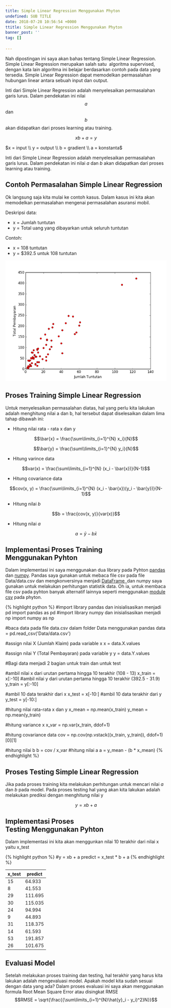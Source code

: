```yaml
---
title: Simple Linear Regression Menggunakan Phyton
undefined: SUB TITLE
date: 2018-07-28 10:56:54 +0000
ttitle: Simple Linear Regression Menggunakan Phyton
banner_post: ''
tag: []

---
```

Nah dipostingan ini saya akan bahas tentang Simple Linear Regression. Simple Linear Regression merupakan salah satu  algoritma supervised, dengan kata lain algoritma ini belajar berdasarkan contoh pada data yang tersedia. Simple Linear Regression dapat memodelkan permasalahan hubungan linear antara sebuah input dan output.

Inti dari Simple Linear Regression adalah menyelesaikan permasalahan garis lurus. Dalam pendekatan ini nilai $$a$$ dan $$b$$ akan didapatkan dari proses learning atau training.

$$xb + a = y$$

$x = input \\ y = output \\ b = gradient \\ a = konstanta$

Inti dari Simple Linear Regression adalah menyelesaikan permasalahan garis lurus. Dalam pendekatan ini nilai $a$ dan $b$ akan didapatkan dari proses learning atau training.

## Contoh Permasalahan Simple Linear Regression

Ok langsung saja kita mulai ke contoh kasus. Dalam kasus ini kita akan memodelkan permasalahan mengenai permasalahan asuransi mobil.

Deskripsi data:

* x = Jumlah tuntutan
* y = Total uang yang dibayarkan untuk seluruh tuntutan

Contoh:

* x = 108 tuntutan
* y = $392.5 untuk 108 tuntutan

![Penyebaran data](/assets/DataRelation.png "Penyebaran data")

## Proses Training Simple Linear Regression

Untuk menyelesaikan permasalahan diatas, hal yang perlu kita lakukan adalah menghitung nilai a dan b, hal tersebut dapat diselesaikan dalam lima tahap dibawah ini:

* Hitung nilai rata - rata x dan y

$$\bar{x} = \frac{\sum\limits_{i=1}^{N} x_i}{N}$$

$$\bar{y} = \frac{\sum\\limits_{i=1}^{N} y_i}{N}$$

* Hitung varince data

$$var(x) = \frac{\sum\limits_{i=1}^{N} (x_i - \bar{x})}{N-1}$$

* Hitung covariance data

$$cov(x, y) = \frac{\sum\limits_{i=1}^{N} (x_i - \bar{x})(y_i - \bar{y})}{N-1}$$

* Hitung nilai $b$

$$b = \frac{cov(x, y)}{var(x)}$$

* Hitung nilai $a$

$$a = \bar{y} - b \bar{x}$$

## Implementasi Proses Training Menggunakan Pyhton

Dalam implementasi ini saya menggunakan dua library pada Pyhton [pandas ](http://pandas.pydata.org/pandas-docs/stable/index.html)dan [numpy](http://www.numpy.org/). Pandas saya gunakan untuk mebaca file csv pada file Data/data.csv dan mengkonversinya menjadi [DataFrame  ](http://pandas.pydata.org/pandas-docs/stable/generated/pandas.DataFrame.html)dan numpy saya gunakan untuk melakukan perhitungan statistik data. Oh ia, untuk membaca file csv pada pyhton banyak alternatif lainnya seperti menggunakan [module csv](https://docs.python.org/2/library/csv.html) pada phyton.

{% highlight python %}
#import library pandas dan inisialisasikan menjadi pd
import pandas as pd
#import library numpy dan inisialisasikan menjadi np
import numpy as np

#baca data pada file data.csv dalam folder Data menggunakan pandas
data = pd.read_csv('Data/data.csv')

#assign nilai X (Jumlah Klaim) pada variable x
x = data.X.values

#assign nilai Y (Total Pembayaran) pada variable y
y = data.Y.values

#Bagi data menjadi 2 bagian untuk train dan untuk test

#ambil nilai x dari urutan pertama hingga 10 terakhir (108 - 13)
x_train = x[:-10]
#ambil nilai y dari urutan pertama hingga 10 terakhir (392.5 - 31.9)
y_train = y[:-10]


#ambil 10 data terakhir dari x
x_test = x[-10:]
#ambil 10 data terakhir dari y
y_test = y[-10:]

#hitung nilai rata-rata x dan y
x_mean = np.mean(x_train)
y_mean = np.mean(y_train)


#hitung variance x
x_var = np.var(x_train, ddof=1)

#hitung covariance data
cov = np.cov(np.vstack((x_train, y_train)), ddof=1)[0][1]

#hitung nilai b
b = cov / x_var
#hitung nilai a
a = y_mean - (b * x_mean)
{% endhighlight %}

## Proses Testing Simple Linear Regression
Jika pada proses training kita melakukan perhitungan untuk mencari nilai $a$ dan $b$ pada model. Pada proses testing hal yang akan kita lakukan adalah melakukan prediksi dengan menghitung nilai y

$$y  = xb + a$$

## Implementasi Proses Testing Menggunakan Pyhton
Dalam implementasi ini kita akan menggunkan nilai 10 terakhir dari nilai x yaitu x_test

{% highlight python %}
#y = xb + a
predict = x_test * b + a
{% endhighlight %}

| x_test | predict |
|-------|--------|
| 15 | 64.933 |
| 8 | 41.553 |
| 29 | 111.695 |
| 30 | 115.035 |
| 24 | 94.994 |
| 9 | 44.893 |
| 31 | 118.375 |
| 14 | 61.593 |
| 53 | 191.857 |
| 26 | 101.675 |

## Evaluasi Model
Setelah melakukan proses training dan testing, hal terakhir yang harus kita lakukan adalah mengevaluasi model. Apakah model kita sudah sesuai dengan data yang ada? Dalam proses evaluasi ini saya akan menggunakan formula Root Mean Square Error atau disingkat RMSE
$$RMSE = \sqrt{\frac{{\sum\limits_{i=1}^{N}\hat{y}_i - y_i)^2}N}}$$